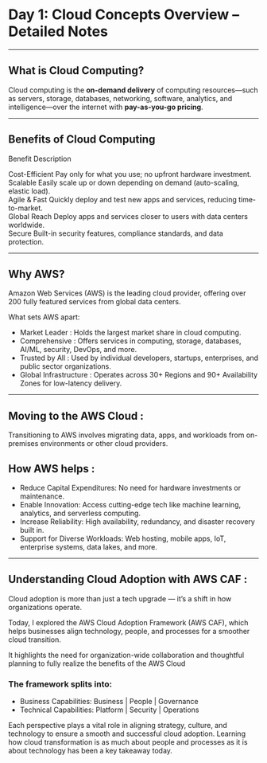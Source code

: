  # Day 1: Cloud Concepts Overview – Detailed Notes

---------------------------------------------------------------------------------------------------------------------------------------------------------------------------------

## What is Cloud Computing?
Cloud computing is the **on-demand delivery** of computing resources—such as servers, storage, databases, networking, software, analytics, and 
intelligence—over the internet with **pay-as-you-go pricing**.

---------------------------------------------------------------------------------------------------------------------------------------------------------------------------------

 ## Benefits of Cloud Computing
 Benefit               Description     

Cost-Efficient         Pay only for what you use; no upfront hardware investment.                   
Scalable               Easily scale up or down depending on demand (auto-scaling, elastic load).   
Agile & Fast           Quickly deploy and test new apps and services, reducing time-to-market.    
Global Reach           Deploy apps and services closer to users with data centers worldwide.       
Secure                 Built-in security features, compliance standards, and data protection.      

---------------------------------------------------------------------------------------------------------------------------------------------------------------------------------

## Why AWS?
Amazon Web Services (AWS) is the leading cloud provider, offering over 200 fully featured services from global data centers.

 What sets AWS apart:
- Market Leader          : Holds the largest market share in cloud computing.
- Comprehensive          : Offers services in computing, storage, databases, AI/ML, security, DevOps, and more.
- Trusted by All         : Used by individual developers, startups, enterprises, and public sector organizations.
- Global Infrastructure  : Operates across 30+ Regions and 90+ Availability Zones for low-latency delivery.

---------------------------------------------------------------------------------------------------------------------------------------------------------------------------------

## Moving to the AWS Cloud :
Transitioning to AWS involves migrating data, apps, and workloads from on-premises environments or other cloud providers.

## How AWS helps :
- Reduce Capital Expenditures: No need for hardware investments or maintenance.
- Enable Innovation: Access cutting-edge tech like machine learning, analytics, and serverless computing.
- Increase Reliability: High availability, redundancy, and disaster recovery built in.
- Support for Diverse Workloads: Web hosting, mobile apps, IoT, enterprise systems, data lakes, and more.

---------------------------------------------------------------------------------------------------------------------------------------------------------------------------------

## Understanding Cloud Adoption with AWS CAF :
Cloud adoption is more than just a tech upgrade — it’s a shift in how organizations operate. 

Today, I explored the AWS Cloud Adoption Framework (AWS CAF), which helps businesses align technology, people, and processes for a smoother cloud transition.

It highlights the need for organization-wide collaboration and thoughtful planning to fully realize the benefits of the AWS Cloud

### The framework splits into:
- Business Capabilities: Business | People | Governance
- Technical Capabilities: Platform | Security | Operations

Each perspective plays a vital role in aligning strategy, culture, and technology to ensure a smooth and successful cloud adoption.
Learning how cloud transformation is as much about people and processes as it is about technology has been a key takeaway today.


